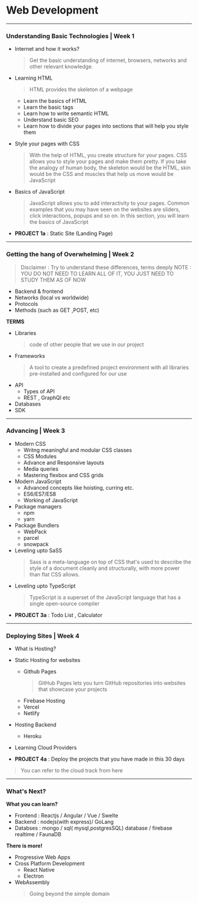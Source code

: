 # Web Development

---

### Understanding Basic Technologies | Week 1

-   Internet and how it works?

    > Get the basic understanding of internet, browsers, networks and other relevant knowledge.

-   Learning HTML

    > HTML provides the skeleton of a webpage

    -   Learn the basics of HTML
    -   Learn the basic tags
    -   Learn how to write semantic HTML
    -   Understand basic SEO
    -   Learn how to divide your pages into sections that will help you style them

-   Style your pages with CSS

    > With the help of HTML, you create structure for your pages. CSS allows you to style your pages and make them pretty. If you take the analogy of human body, the skeleton would be the HTML, skin would be the CSS and muscles that help us move would be JavaScript

-   Basics of JavaScript

    > JavaScript allows you to add interactivity to your pages. Common examples that you may have seen on the websites are sliders, click interactions, popups and so on. In this section, you will learn the basics of JavaScript

-   **PROJECT 1a** : Static Site (Landing Page)

---

### Getting the hang of Overwhelming | Week 2

> Disclaimer : Try to understand these differences, terms deeply
> NOTE : YOU DO NOT NEED TO LEARN ALL OF IT, YOU JUST NEED TO STUDY THEM AS OF NOW

-   Backend & frontend
-   Networks (local vs worldwide)
-   Protocols
-   Methods (such as GET ,POST, etc)

**TERMS**

-   Libraries
    > code of other people that we use in our project
-   Frameworks
    > A tool to create a predefined project environment with all libraries pre-installed and configured for our use
-   API
    -   Types of API
    -   REST , GraphQl etc
-   Databases
-   SDK

---

### Advancing | Week 3

-   Modern CSS
    -   Writng meaningful and modular CSS classes
    -   CSS Modules
    -   Advance and Responsive layouts
    -   Media queries
    -   Mastering flexbox and CSS grids
-   Modern JavaScript
    -   Advanced concepts like hoisting, curring etc.
    -   ES6/ES7/ES8
    -   Working of JavaScript
-   Package managers
    -   npm
    -   yarn
-   Package Bundlers
    -   WebPack
    -   parcel
    -   snowpack
-   Leveling upto SaSS
    > Sass is a meta-language on top of CSS that's used to describe the style of a document cleanly and structurally, with more power than flat CSS allows.
-   Leveling upto TypeScript
    > TypeScript is a superset of the JavaScript language that has a single open-source compiler
-   **PROJECT 3a** : Todo List , Calculator

---

### Deploying Sites | Week 4

-   What is Hosting?
-   Static Hosting for websites

    -   Github Pages
        > GitHub Pages lets you turn GitHub repositories into websites that showcase your projects
    -   Firebase Hosting
    -   Vercel
    -   Netlify

-   Hosting Backend

    -   Heroku

-   Learning Cloud Providers
-   **PROJECT 4a** : Deploy the projects that you have made in this 30 days

> You can refer to the cloud track from here

---

### What's Next?

**What you can learn?**

-   Frontend : Reactjs / Angular / Vue / Swelte
-   Backend : nodejs(with express)/ GoLang
-   Databses : mongo / sql( mysql,postgresSQL) database / firebase realtime / FaunaDB

**There is more!**

-   Progressive Web Apps
-   Cross Platform Development
    -   React Native
    -   Electron
-   WebAssembly
    > Going beyond the simple domain
